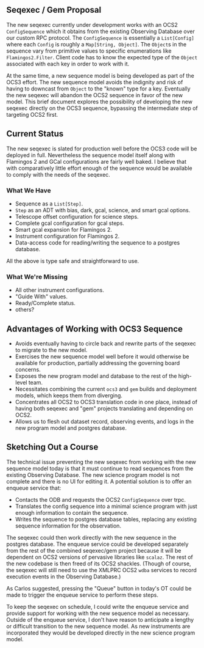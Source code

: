 ## Seqexec / Gem Proposal

The new seqexec currently under development works with an OCS2 `ConfigSequence` which it obtains from the existing Observing Database over 
our custom RPC protocol.  The `ConfigSequence` is essentially a `List[Config]` where each `Config` is roughly a `Map[String, Object]`.  The
`Object`s in the sequence vary from primitive values to specific enumerations like `Flamingos2.Filter`.  Client code has to know the expected 
type of the `Object` associated with each key in order to work with it.

At the same time, a new sequence model is being developed as part of the OCS3 effort.  The new sequence model avoids the indignity and risk of
having to downcast from `Object` to the "known" type for a key.  Eventually the new seqexec will abandon the OCS2 sequence in favor of the new
model.  This brief document explores the possibility of developing the new seqexec directly on the OCS3 sequence, bypassing the intermediate step
of targeting OCS2 first.


## Current Status

The new seqexec is slated for production well before the OCS3 code will be deployed in full. Nevertheless the sequence model itself along with
Flamingos 2 and GCal configurations are fairly well baked.  I believe that with comparatively little effort enough of the sequence would be
available to comply with the needs of the seqexec.

### What We Have

* Sequence as a `List[Step]`.
* `Step` as an ADT with bias, dark, gcal, science, and smart gcal options.
* Telescope offset configuration for science steps.
* Complete gcal configuration for gcal steps.
* Smart gcal expansion for Flamingos 2.
* Instrument configuration for Flamingos 2.
* Data-access code for reading/writing the sequence to a postgres database.

All the above is type safe and straightforward to use.

### What We're Missing

* All other instrument configurations.
* "Guide With" values.
* Ready/Complete status.
* others?


## Advantages of Working with OCS3 Sequence

* Avoids eventually having to circle back and rewrite parts of the seqexec to migrate to the new model.
* Exercises the new sequence model well before it would otherwise be available for production, partially addressing the governing board concerns.
* Exposes the new program model and database to the rest of the high-level team.
* Necessitates combining the current `ocs3` and `gem` builds and deployment models, which keeps them from diverging.
* Concentrates all OCS2 to OCS3 translation code in one place, instead of having both seqexec and "gem" projects translating and depending on OCS2.
* Allows us to flesh out dataset record, observing events, and logs in the new program model and postgres database.


## Sketching Out a Course

The technical issue preventing the new seqexec from working with the new sequence model today is that it must continue to read sequences from the
existing Observing Database.  The new science program model is not complete and there is no UI for editing it.  A potential solution is to offer
an enqueue service that:

* Contacts the ODB and requests the OCS2 `ConfigSequence` over trpc. 
* Translates the config sequence into a minimal science program with just enough information to contain the sequence.
* Writes the sequence to postgres database tables, replacing any existing sequence information for the observation.

The seqexec could then work directly with the new sequence in the postgres database.  The enqueue service could be developed separately from the
rest of the combined seqexec/gem project because it will be dependent on OCS2 versions of pervasive libraries like `scalaz`.  The rest of the new
codebase is then freed of its OCS2 shackles.  (Though of course, the seqexec will still need to use the XMLPRC OCS2 `wdba` services to record
execution events in the Observing Database.)

As Carlos suggested, pressing the "Queue" button in today's OT could be made to trigger the enqueue service to perform these steps.

To keep the seqexec on schedule, I could write the enqueue service and provide support for working with the new sequence model as necessary.
Outside of the enqueue service, I don't have reason to anticipate a lengthy or difficult transition to the new sequence model.  As new instruments
are incorporated they would be developed directly in the new science program model.


